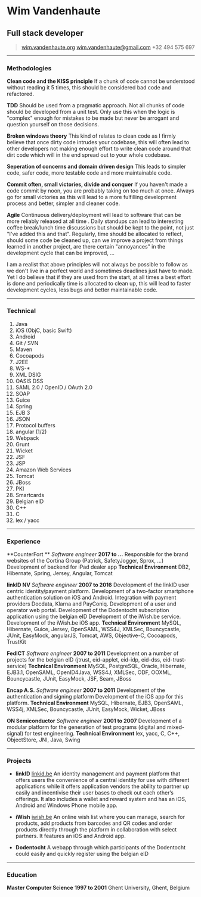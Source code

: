 # Wim Vandenhaute
## Full stack developer

> [wim.vandenhaute.org](http://wim.vandenhaute.org)
> [wim.vandenhaute@gmail.com](mailto:wim.vandenhaute@gmail.com)
> +32 494 575 697

------

### Methodologies

**Clean code and the KISS principle**
If a chunk of code cannot be understood without reading it 5 times, this should be considered bad code and refactored.

**TDD**
Should be used from a pragmatic approach. Not all chunks of code should be developed from a unit test. Only use this when the logic is "complex" enough for mistakes to be made but never be arrogant and question yourself on those decisions.

**Broken windows theory**
This kind of relates to clean code as I firmly believe that once dirty code intrudes your codebase, this will often lead to other developers not making enough effort to write clean code around that dirt code which will in the end spread out to your whole codebase.

**Seperation of concerns and domain driven design**
This leads to simpler code, safer code, more testable code and more maintainable code. 

**Commit often, small victories, divide and conquer**
If you haven't made a code commit by noon, you are probably taking on too much at once. Always go for small victories as this will lead to a more fulfilling development process and better, simpler and cleaner code.

**Agile**
Continuous delivery/deployment will lead to software that can be more reliably released at all time .
Daily standups can lead to interesting coffee break/lunch time discussions but should be kept to the point, not just "I've added this and that".
Regularly, time should be allocated to reflect, should some code be cleaned up, can we improve a project from things learned in another project, are there certain "annoyances" in the development cycle that can be improved, ...

I am a realist that above principles will not always be possible to follow as we don't live in a perfect world and sometimes deadlines just have to made. Yet I do believe that if they are used from the start, at all times a best effort is done and periodically time is allocated to clean up, this will lead to faster development cycles, less bugs and better maintainable code.

 
------

### Technical

1. Java
2. iOS (ObjC, basic Swift)
2. Android
3. Git / SVN
1. Maven
2. Cocoapods
4. J2EE
5. WS-*
6. XML DSIG
7. OASIS DSS
6. SAML 2.0 / OpenID / OAuth 2.0
7. SOAP
5. Guice
5. Spring
5. EJB 3
8. JSON
9. Protocol buffers
1. angular (1/2)
1. Webpack
1. Grunt
2. Wicket
3. JSF
4. JSP
6. Amazon Web Services
4. Tomcat
5. JBoss
7. PKI
8. Smartcards
9. Belgian eID
10. C++
11. C
12. lex / yacc

------

### Experience

**CounterFort ** *Software engineer* __2017 to ...__
    Responsible for the brand websites of the Cortina Group (Patrick, SafetyJogger, Sprox, ...)
    Development of backend for iPad dealer app
**Technical Environment** DB2, Hibernate, Spring, Jersey, Angular, Tomcat

**linkID NV** *Software engineer* __2007 to 2016__
	Development of the linkID user centric identity/payment platform.
	Development of a two-factor smartphone authentication solution on iOS and Android.
	Integration with payment providers Docdata, Klarna and PayConiq.
	Development of a user and operator web portal.
	Development of the Dodentocht subscription application using the belgian eID
	Development of the iWish.be service.
	Development of the iWish.be iOS app.
	**Technical Environment** MySQL, Hibernate, Guice, Jersey, OpenSAML, WSS4J, XMLSec, Bouncycastle, JUnit, EasyMock, angularJS, Tomcat, AWS, Objective-C, Cocoapods, TrustKit

**FedICT** *Software engineer* __2007 to 2011__
	Development on a number of projects for the belgian eID (jtrust, eid-applet, eid-idp, eid-dss, eid-trust-service)
	**Technical Environment** MySQL, PostgreSQL, Oracle, Hibernate, EJB3.1, OpenSAML, OpenID4Java, WSS4J, XMLSec, ODF, OOXML, Bouncycastle, JUnit, EasyMock, JSF, Seam, JBoss

**Encap A.S.** *Software engineer* __2007 to 2011__
	Development of the authentication and signing platform
	Development of the iOS app for this platform.
	**Technical Environment** MySQL, Hibernate, EJB3, OpenSAML, WSS4j, XMLSec, Bouncycastle, JUnit, EasyMock, Wicket, JBoss

**ON Semiconductor** *Software engineer* __2001 to 2007__
	Development of a modular platform for the generation of test programs (digital and mixed-signal) for test engineering.
	**Technical Environment** lex, yacc, C, C++, ObjectStore, JNI, Java, Swing
	
------

### Projects

* **linkID**
	<a href=https://linkid.be class=not-printed>linkid.be</a>
	An identity management and payment platform that offers users the convenience of a central identity for use with different applications while it offers application vendors the ability to partner up easily and incentivise their user bases to check out each other’s offerings.
	It also includes a wallet and reward system and has an iOS, Android and Windows Phone mobile app.

* **iWish**
	<a href=https://iwish.be class=not-printed>iwish.be</a>
	An online wish list where you can manage, search for products, add products from barcodes and QR codes and order products directly through the platform in collaboration with select partners.
	It features an iOS and Android app.

* **Dodentocht**
	A webapp through which participants of the Dodentocht could easily and quickly register using the belgian eID
	
------

### Education

**Master Computer Science** __1997 to 2001__
	Ghent University, Ghent, Belgium
